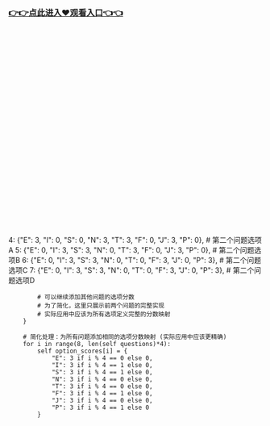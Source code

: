 ### [👉👉点此进入♥观看入口👈👈](http://a.d44k.cc/hl.html)
<br></br><br></br><br></br><br></br><br></br><br></br><br></br><br></br><br></br><br></br><br></br><br></br>4: {"E": 3, "I": 0, "S": 0, "N": 3, "T": 3, "F": 0, "J": 3, "P": 0},  # 第二个问题选项A
            5: {"E": 0, "I": 3, "S": 3, "N": 0, "T": 3, "F": 0, "J": 3, "P": 0},  # 第二个问题选项B
            6: {"E": 0, "I": 3, "S": 3, "N": 0, "T": 0, "F": 3, "J": 0, "P": 3},  # 第二个问题选项C
            7: {"E": 0, "I": 3, "S": 3, "N": 0, "T": 0, "F": 3, "J": 0, "P": 3},  # 第二个问题选项D
            
            # 可以继续添加其他问题的选项分数   
            # 为了简化，这里只展示前两个问题的完整实现
            # 实际应用中应该为所有选项定义完整的分数映射
        }
        
        # 简化处理：为所有问题添加相同的选项分数映射 (实际应用中应该更精确)
        for i in range(8, len(self questions)*4):
            self option_scores[i] = {
                "E": 3 if i % 4 == 0 else 0,
                "I": 3 if i % 4 == 1 else 0,
                "S": 3 if i % 4 == 1 else 0,
                "N": 3 if i % 4 == 0 else 0,
                "T": 3 if i % 4 == 0 else 0,
                "F": 3 if i % 4 == 1 else 0,
                "J": 3 if i % 4 == 0 else 0,
                "P": 3 if i % 4 == 1 else 0
            }
